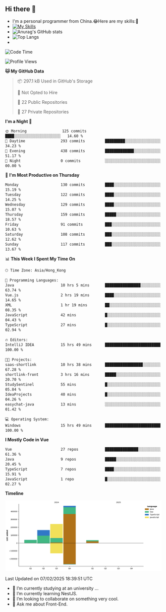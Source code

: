 ## Hi there 👋
- I'm a personal programmer from China.😂Here are my skills:🤔
- [![My Skills](https://skillicons.dev/icons?i=js,html,css,vue,typescript,java,golang)](https://skillicons.dev)
- ![Anurag's GitHub stats](https://github-readme-stats.vercel.app/api?username=FluffyChi-Xing&count_private=true&show_icons=true&theme=radical)
- ![Top Langs](https://github-readme-stats.vercel.app/api/top-langs/?username=FluffyChi-Xing)
- <!--START_SECTION:waka-->
![Code Time](http://img.shields.io/badge/Code%20Time-1%2C088%20hrs%209%20mins-blue)

![Profile Views](http://img.shields.io/badge/Profile%20Views-11-blue)

**🐱 My GitHub Data** 

> 📦 297.1 kB Used in GitHub's Storage 
 > 
> 🚫 Not Opted to Hire
 > 
> 📜 22 Public Repositories 
 > 
> 🔑 27 Private Repositories 
 > 
**I'm a Night 🦉** 

```text
🌞 Morning                125 commits         ████░░░░░░░░░░░░░░░░░░░░░   14.60 % 
🌆 Daytime                293 commits         █████████░░░░░░░░░░░░░░░░   34.23 % 
🌃 Evening                438 commits         █████████████░░░░░░░░░░░░   51.17 % 
🌙 Night                  0 commits           ░░░░░░░░░░░░░░░░░░░░░░░░░   00.00 % 
```
📅 **I'm Most Productive on Thursday** 

```text
Monday                   130 commits         ████░░░░░░░░░░░░░░░░░░░░░   15.19 % 
Tuesday                  122 commits         ████░░░░░░░░░░░░░░░░░░░░░   14.25 % 
Wednesday                129 commits         ████░░░░░░░░░░░░░░░░░░░░░   15.07 % 
Thursday                 159 commits         █████░░░░░░░░░░░░░░░░░░░░   18.57 % 
Friday                   91 commits          ███░░░░░░░░░░░░░░░░░░░░░░   10.63 % 
Saturday                 108 commits         ███░░░░░░░░░░░░░░░░░░░░░░   12.62 % 
Sunday                   117 commits         ███░░░░░░░░░░░░░░░░░░░░░░   13.67 % 
```


📊 **This Week I Spent My Time On** 

```text
🕑︎ Time Zone: Asia/Hong_Kong

💬 Programming Languages: 
Java                     10 hrs 5 mins       ████████████████░░░░░░░░░   63.74 % 
Vue.js                   2 hrs 19 mins       ████░░░░░░░░░░░░░░░░░░░░░   14.65 % 
XML                      1 hr 19 mins        ██░░░░░░░░░░░░░░░░░░░░░░░   08.35 % 
JavaScript               42 mins             █░░░░░░░░░░░░░░░░░░░░░░░░   04.43 % 
TypeScript               27 mins             █░░░░░░░░░░░░░░░░░░░░░░░░   02.94 % 

🔥 Editors: 
IntelliJ IDEA            15 hrs 49 mins      █████████████████████████   100.00 % 

🐱‍💻 Projects: 
saas-shortlink           10 hrs 38 mins      █████████████████░░░░░░░░   67.28 % 
shortlink-front          3 hrs 16 mins       █████░░░░░░░░░░░░░░░░░░░░   20.70 % 
StudySentinel            55 mins             █░░░░░░░░░░░░░░░░░░░░░░░░   05.84 % 
IdeaProjects             40 mins             █░░░░░░░░░░░░░░░░░░░░░░░░   04.26 % 
easychat-java            13 mins             ░░░░░░░░░░░░░░░░░░░░░░░░░   01.42 % 

💻 Operating System: 
Windows                  15 hrs 49 mins      █████████████████████████   100.00 % 
```

**I Mostly Code in Vue** 

```text
Vue                      27 repos            ███████████████░░░░░░░░░░   61.36 % 
Java                     9 repos             █████░░░░░░░░░░░░░░░░░░░░   20.45 % 
TypeScript               7 repos             ████░░░░░░░░░░░░░░░░░░░░░   15.91 % 
JavaScript               1 repo              █░░░░░░░░░░░░░░░░░░░░░░░░   02.27 % 
```



**Timeline**

![Lines of Code chart](https://raw.githubusercontent.com/FluffyChi-Xing/FluffyChi-Xing/main/assets/bar_graph.png)


 Last Updated on 07/02/2025 18:39:51 UTC
<!--END_SECTION:waka-->
- 🔭 I’m currently studying at an university ...
- 🌱 I’m currently learning NestJS.
- 👯 I’m looking to collaborate on something very cool.
- 💬 Ask me about Front-End.
